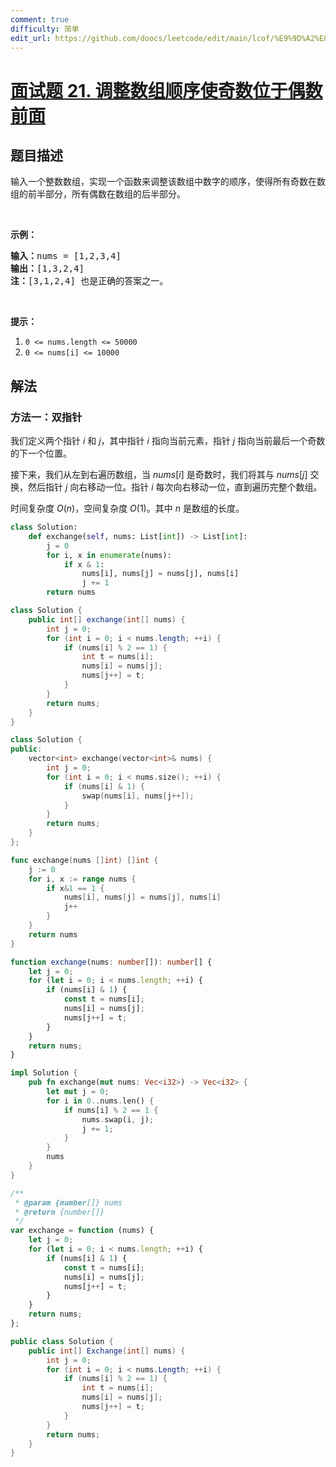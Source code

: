 ```yaml
---
comment: true
difficulty: 简单
edit_url: https://github.com/doocs/leetcode/edit/main/lcof/%E9%9D%A2%E8%AF%95%E9%A2%9821.%20%E8%B0%83%E6%95%B4%E6%95%B0%E7%BB%84%E9%A1%BA%E5%BA%8F%E4%BD%BF%E5%A5%87%E6%95%B0%E4%BD%8D%E4%BA%8E%E5%81%B6%E6%95%B0%E5%89%8D%E9%9D%A2/README.md
---
```


# [面试题 21. 调整数组顺序使奇数位于偶数前面](https://leetcode.cn/problems/diao-zheng-shu-zu-shun-xu-shi-qi-shu-wei-yu-ou-shu-qian-mian-lcof/)

## 题目描述

<p>输入一个整数数组，实现一个函数来调整该数组中数字的顺序，使得所有奇数在数组的前半部分，所有偶数在数组的后半部分。</p>

<p>&nbsp;</p>

<p><strong>示例：</strong></p>

<pre>
<strong>输入：</strong>nums =&nbsp;[1,2,3,4]
<strong>输出：</strong>[1,3,2,4] 
<strong>注：</strong>[3,1,2,4] 也是正确的答案之一。</pre>

<p>&nbsp;</p>

<p><strong>提示：</strong></p>

<ol>
	<li><code>0 &lt;= nums.length &lt;= 50000</code></li>
	<li><code>0 &lt;= nums[i] &lt;= 10000</code></li>
</ol>

## 解法

### 方法一：双指针

我们定义两个指针 $i$ 和 $j$，其中指针 $i$ 指向当前元素，指针 $j$ 指向当前最后一个奇数的下一个位置。

接下来，我们从左到右遍历数组，当 $nums[i]$ 是奇数时，我们将其与 $nums[j]$ 交换，然后指针 $j$ 向右移动一位。指针 $i$ 每次向右移动一位，直到遍历完整个数组。

时间复杂度 $O(n)$，空间复杂度 $O(1)$。其中 $n$ 是数组的长度。

<!-- tabs:start -->

```python
class Solution:
    def exchange(self, nums: List[int]) -> List[int]:
        j = 0
        for i, x in enumerate(nums):
            if x & 1:
                nums[i], nums[j] = nums[j], nums[i]
                j += 1
        return nums
```

```java
class Solution {
    public int[] exchange(int[] nums) {
        int j = 0;
        for (int i = 0; i < nums.length; ++i) {
            if (nums[i] % 2 == 1) {
                int t = nums[i];
                nums[i] = nums[j];
                nums[j++] = t;
            }
        }
        return nums;
    }
}
```

```cpp
class Solution {
public:
    vector<int> exchange(vector<int>& nums) {
        int j = 0;
        for (int i = 0; i < nums.size(); ++i) {
            if (nums[i] & 1) {
                swap(nums[i], nums[j++]);
            }
        }
        return nums;
    }
};
```

```go
func exchange(nums []int) []int {
	j := 0
	for i, x := range nums {
		if x&1 == 1 {
			nums[i], nums[j] = nums[j], nums[i]
			j++
		}
	}
	return nums
}
```

```ts
function exchange(nums: number[]): number[] {
    let j = 0;
    for (let i = 0; i < nums.length; ++i) {
        if (nums[i] & 1) {
            const t = nums[i];
            nums[i] = nums[j];
            nums[j++] = t;
        }
    }
    return nums;
}
```

```rust
impl Solution {
    pub fn exchange(mut nums: Vec<i32>) -> Vec<i32> {
        let mut j = 0;
        for i in 0..nums.len() {
            if nums[i] % 2 == 1 {
                nums.swap(i, j);
                j += 1;
            }
        }
        nums
    }
}
```

```js
/**
 * @param {number[]} nums
 * @return {number[]}
 */
var exchange = function (nums) {
    let j = 0;
    for (let i = 0; i < nums.length; ++i) {
        if (nums[i] & 1) {
            const t = nums[i];
            nums[i] = nums[j];
            nums[j++] = t;
        }
    }
    return nums;
};
```

```cs
public class Solution {
    public int[] Exchange(int[] nums) {
        int j = 0;
        for (int i = 0; i < nums.Length; ++i) {
            if (nums[i] % 2 == 1) {
                int t = nums[i];
                nums[i] = nums[j];
                nums[j++] = t;
            }
        }
        return nums;
    }
}
```

<!-- tabs:end -->

<!-- end -->
